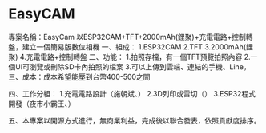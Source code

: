 # EasyCAM
專案名稱：EasyCam
以ESP32CAM+TFT+2000mAh(鋰聚)+充電電路+控制轉盤，建立一個簡易版數位相機
一、組成：
 1.ESP32CAM
 2.TFT
 3.2000mAh(鋰聚)
 4.充電電路+控制轉盤
二、功能：
 1.拍照存檔，有一個TFT預覽拍照內容
 2.一個UI可瀏覽或刪除SD卡內拍照的檔案
 3.可以上傳到雲端、連結的手機、Line。
三、成本：成本希望能壓到台幣400-500之間

四、工作分組：
 1.充電電路設計（施朝斌、）
 2.3D列印或雷切（）
 3.ESP32程式開發（夜市小霸王、）

五、本專案以開源方式進行，無商業利益，完成後以聯合發表，依照貢獻度排序。

